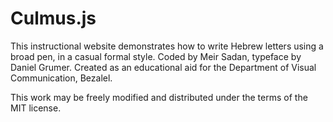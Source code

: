 # Culmus.js

This instructional website demonstrates how to write Hebrew letters using a broad pen, in a casual formal style.
Coded by Meir Sadan, typeface by Daniel Grumer.
Created as an educational aid for the Department of Visual Communication, Bezalel.

This work may be freely modified and distributed under the terms of the MIT license.
